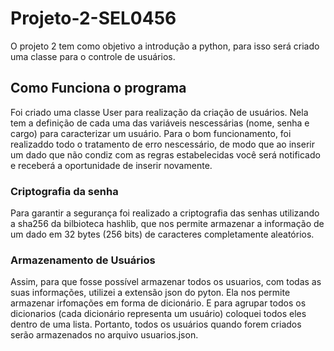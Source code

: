 # Projeto-2-SEL0456
O projeto 2 tem como objetivo a introdução a python, para isso será criado uma classe para o controle de usuários.

## Como Funciona o programa
Foi criado uma classe User para realização da criação de usuários. Nela tem a definição de cada uma das variáveis nescessárias (nome, senha e cargo) para caracterizar um usuário. Para o bom funcionamento, foi realizaddo todo o tratamento de erro nescessário, de modo que ao inserir um dado que não condiz com as regras estabelecidas você será notificado e receberá a oportunidade de inserir novamente.
### Criptografia da senha 
Para garantir a segurança foi realizado a criptografia das senhas utilizando a sha256 da bilbioteca hashlib, que nos permite armazenar a informação de um dado em 32 bytes (256 bits) de caracteres completamente aleatórios. 
### Armazenamento de Usuários
Assim, para que fosse possível armazenar todos os usuarios, com todas as suas informações, utilizei a extensão json do pyton. Ela nos permite armazenar irfomações em forma de dicionário. E para agrupar todos os dicionarios (cada dicionário representa um usuário) coloquei todos eles dentro de uma lista.
Portanto, todos os usuários quando forem criados serão armazenados no arquivo usuarios.json.